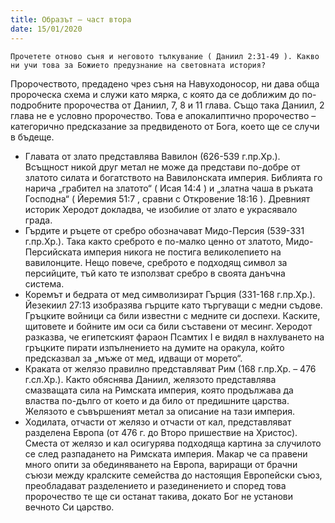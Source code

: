 ```yaml
---
title: Образът – част втора
date: 15/01/2020
---
```


`Прочетете отново съня и неговото тълкувание ( Даниил 2:31-49 ). Какво ни учи това за Божието предузнание на световната история?`

Пророчеството, предадено чрез съня на Навуходоносор, ни дава обща пророческа схема и служи като мярка, с която да се доближим до по-подробните пророчества от Даниил, 7, 8 и 11 глава. Също така Даниил, 2 глава не е условно пророчество. Това е апокалиптично пророчество – категорично предсказание за предвиденото от Бога, което ще се случи в бъдеще.

- Главата от злато представлява Вавилон (626-539 г.пр.Хр.). Всъщност никой друг метал не може да представи по-добре от златото силата и богатството на Вавилонската империя. Библията го нарича „грабител на златото“ ( Исая 14:4 ) и „златна чаша в ръката Господна“ ( Йеремия 51:7 , сравни с Откровение 18:16 ). Древният историк Херодот докладва, че изобилие от злато е украсявало града.
- Гърдите и ръцете от сребро обозначават Мидо-Персия (539-331 г.пр.Хр.). Така както среброто е по-малко ценно от златото, Мидо-Персийската империя никога не постига великолепието на вавилонците. Нещо повече, среброто е подходящ символ за персийците, тъй като те използват сребро в своята данъчна система.
- Коремът и бедрата от мед символизират Гърция (331-168 г.пр.Хр.). Йезекиил 27:13 изобразява гърците като търгуващи с медни съдове. Гръцките войници са били известни с медните си доспехи. Каските, щитовете и бойните им оси са били съставени от месинг. Херодот разказва, че египетският фараон Псамтих І е видял в нахлуването на гръцките пирати изпълнението на думите на оракула, който предсказвал за „мъже от мед, идващи от морето“.
- Краката от желязо правилно представляват Рим (168 г.пр.Хр. – 476 г.сл.Хр.). Както обяснява Даниил, желязото представлява смазващата сила на Римската империя, която продължава да властва по-дълго от което и да било от предишните царства. Желязото е съвършеният метал за описание на тази империя.
- Ходилата, отчасти от желязо и отчасти от кал, представляват разделена Европа (от 476 г. до Второ пришествие на Христос). Сместа от желязо и кал осигурява подходяща картина за случилото се след разпадането на Римската империя. Макар че са правени много опити за обединяването на Европа, вариращи от брачни съюзи между кралските семейства до настоящия Европейски съюз, преобладават разделението и разединението и според това пророчество те ще си останат такива, докато Бог не установи вечното Си царство.